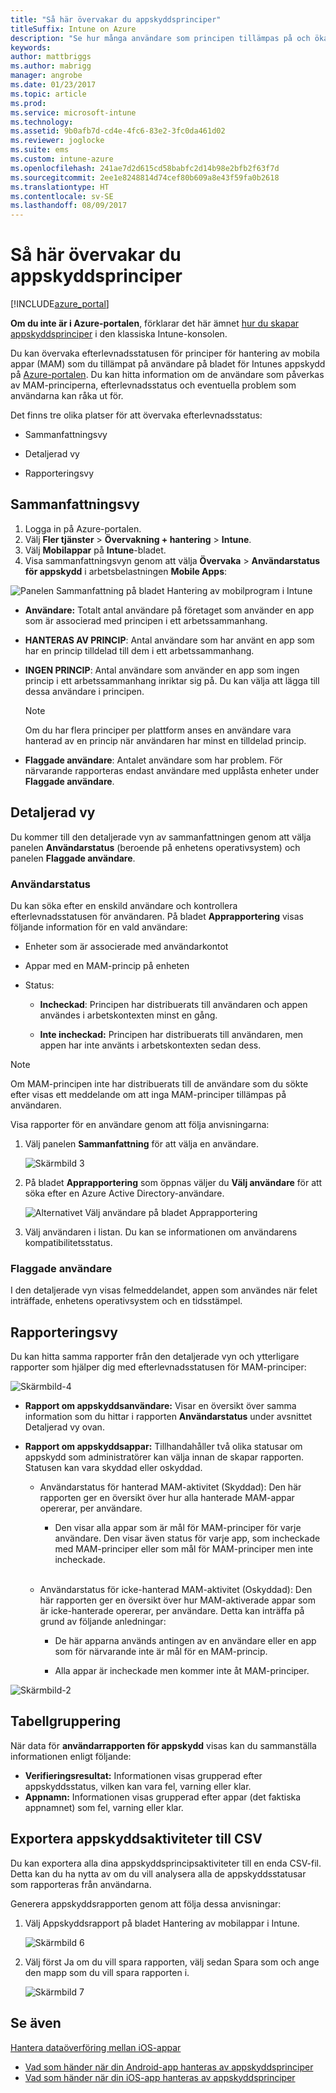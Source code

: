 ```yaml
---
title: "Så här övervakar du appskyddsprinciper"
titleSuffix: Intune on Azure
description: "Se hur många användare som principen tillämpas på och öka detaljnivån om du vill ha mer information.”"
keywords: 
author: mattbriggs
ms.author: mabrigg
manager: angrobe
ms.date: 01/23/2017
ms.topic: article
ms.prod: 
ms.service: microsoft-intune
ms.technology: 
ms.assetid: 9b0afb7d-cd4e-4fc6-83e2-3fc0da461d02
ms.reviewer: joglocke
ms.suite: ems
ms.custom: intune-azure
ms.openlocfilehash: 241ae7d2d615cd58babfc2d14b98e2bfb2f63f7d
ms.sourcegitcommit: 2ee1e8248814d74cef80b609a8e43f59fa0b2618
ms.translationtype: HT
ms.contentlocale: sv-SE
ms.lasthandoff: 08/09/2017
---
```

# <a name="how-to-monitor-app-protection-policies"></a>Så här övervakar du appskyddsprinciper
[!INCLUDE[azure_portal](./includes/azure_portal.md)]

**Om du inte är i Azure-portalen**, förklarar det här ämnet [hur du skapar appskyddsprinciper](https://docs.microsoft.com/intune-classic/deploy-use/create-and-deploy-mobile-app-management-policies-with-microsoft-intune) i den klassiska Intune-konsolen.


Du kan övervaka efterlevnadsstatusen för principer för hantering av mobila appar (MAM) som du tillämpat på användare på bladet för Intunes appskydd på [Azure-portalen](https://portal.azure.com). Du kan hitta information om de användare som påverkas av MAM-principerna, efterlevnadsstatus och eventuella problem som användarna kan råka ut för.

Det finns tre olika platser för att övervaka efterlevnadsstatus:

-   Sammanfattningsvy

-   Detaljerad vy

-   Rapporteringsvy

## <a name="summary-view"></a>Sammanfattningsvy

1. Logga in på Azure-portalen.
2. Välj **Fler tjänster** > **Övervakning + hantering** > **Intune**.
3. Välj **Mobilappar** på **Intune**-bladet.
4. Visa sammanfattningsvyn genom att välja **Övervaka** > **Användarstatus för appskydd** i arbetsbelastningen **Mobile Apps**:

![Panelen Sammanfattning på bladet Hantering av mobilprogram i Intune](./media/app-protection-user-status-summary.png)

-   **Användare:** Totalt antal användare på företaget som använder en app som är associerad med principen i ett arbetssammanhang.

-   **HANTERAS AV PRINCIP**: Antal användare som har använt en app som har en princip tilldelad till dem i ett arbetssammanhang.

-   **INGEN PRINCIP**: Antal användare som använder en app som ingen princip i ett arbetssammanhang inriktar sig på. Du kan välja att lägga till dessa användare i principen.
    > [!NOTE]
    > Om du har flera principer per plattform anses en användare vara hanterad av en princip när användaren har minst en tilldelad princip.

- **Flaggade användare**: Antalet användare som har problem. För närvarande rapporteras endast användare med upplåsta enheter under **Flaggade användare**.


## <a name="detailed-view"></a>Detaljerad vy
Du kommer till den detaljerade vyn av sammanfattningen genom att välja panelen **Användarstatus** (beroende på enhetens operativsystem) och panelen **Flaggade användare**.

### <a name="user-status"></a>Användarstatus
Du kan söka efter en enskild användare och kontrollera efterlevnadsstatusen för användaren. På bladet **Apprapportering** visas följande information för en vald användare:
- Enheter som är associerade med användarkontot

- Appar med en MAM-princip på enheten

- Status:

  - **Incheckad**: Principen har distribuerats till användaren och appen användes i arbetskontexten minst en gång.

  - **Inte incheckad:** Principen har distribuerats till användaren, men appen har inte använts i arbetskontexten sedan dess.

>[!NOTE]
> Om MAM-principen inte har distribuerats till de användare som du sökte efter visas ett meddelande om att inga MAM-principer tillämpas på användaren.

Visa rapporter för en användare genom att följa anvisningarna:

1.  Välj panelen **Sammanfattning** för att välja en användare.

    ![Skärmbild 3](./media/MAM-reporting-6.png)

2. På bladet **Apprapportering** som öppnas väljer du **Välj användare** för att söka efter en Azure Active Directory-användare.

    ![Alternativet Välj användare på bladet Apprapportering](./media/MAM-reporting-2.png)

3. Välj användaren i listan. Du kan se informationen om användarens kompatibilitetsstatus.

### <a name="flagged-users"></a>Flaggade användare
I den detaljerade vyn visas felmeddelandet, appen som användes när felet inträffade, enhetens operativsystem och en tidsstämpel.

## <a name="reporting-view"></a>Rapporteringsvy

Du kan hitta samma rapporter från den detaljerade vyn och ytterligare rapporter som hjälper dig med efterlevnadsstatusen för MAM-principer:

![Skärmbild-4](./media/MAM-reporting-7.png)

-   **Rapport om appskyddsanvändare:** Visar en översikt över samma information som du hittar i rapporten **Användarstatus** under avsnittet Detaljerad vy ovan.

-   **Rapport om appskyddsappar:** Tillhandahåller två olika statusar om appskydd som administratörer kan välja innan de skapar rapporten. Statusen kan vara skyddad eller oskyddad.

    -   Användarstatus för hanterad MAM-aktivitet (Skyddad): Den här rapporten ger en översikt över hur alla hanterade MAM-appar opererar, per användare.

        -   Den visar alla appar som är mål för MAM-principer för varje användare. Den visar även status för varje app, som incheckade med MAM-principer eller som mål för MAM-principer men inte incheckade.
<br></br>
    -   Användarstatus för icke-hanterad MAM-aktivitet (Oskyddad): Den här rapporten ger en översikt över hur MAM-aktiverade appar som är icke-hanterade opererar, per användare. Detta kan inträffa på grund av följande anledningar:

        -   De här apparna används antingen av en användare eller en app som för närvarande inte är mål för en MAM-princip.

        -   Alla appar är incheckade men kommer inte åt MAM-principer.

![Skärmbild-2](./media/MAM-reporting-4.png)

## <a name="table-grouping"></a>Tabellgruppering

När data för **användarrapporten för appskydd** visas kan du sammanställa informationen enligt följande:

- **Verifieringsresultat:** Informationen visas grupperad efter appskyddsstatus, vilken kan vara fel, varning eller klar.
- **Appnamn:** Informationen visas grupperad efter appar (det faktiska appnamnet) som fel, varning eller klar.

## <a name="export-app-protection-activities-to-csv"></a>Exportera appskyddsaktiviteter till CSV

Du kan exportera alla dina appskyddsprincipsaktiviteter till en enda CSV-fil. Detta kan du ha nytta av om du vill analysera alla de appskyddsstatusar som rapporteras från användarna.

Generera appskyddsrapporten genom att följa dessa anvisningar:

1. Välj Appskyddsrapport på bladet Hantering av mobilappar i Intune.

    ![Skärmbild 6](./media/app-protection-report-csv-2.png)

2. Välj först Ja om du vill spara rapporten, välj sedan Spara som och ange den mapp som du vill spara rapporten i.

    ![Skärmbild 7](./media/app-protection-report-csv-1.png)

## <a name="see-also"></a>Se även
[Hantera dataöverföring mellan iOS-appar](data-transfer-between-apps-manage-ios.md)

* [Vad som händer när din Android-app hanteras av appskyddsprinciper](app-protection-enabled-apps-android.md)
* [Vad som händer när din iOS-app hanteras av appskyddsprinciper](app-protection-enabled-apps-ios.md)
